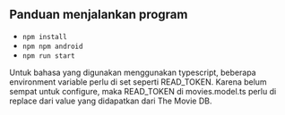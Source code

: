 ## Panduan menjalankan program
- `npm install`
- `npm npm android`
- `npm run start`

Untuk bahasa yang digunakan menggunakan typescript, beberapa environment variable perlu di set seperti READ_TOKEN. Karena belum sempat untuk configure, maka READ_TOKEN di movies.model.ts perlu di replace dari value yang didapatkan dari The Movie DB.